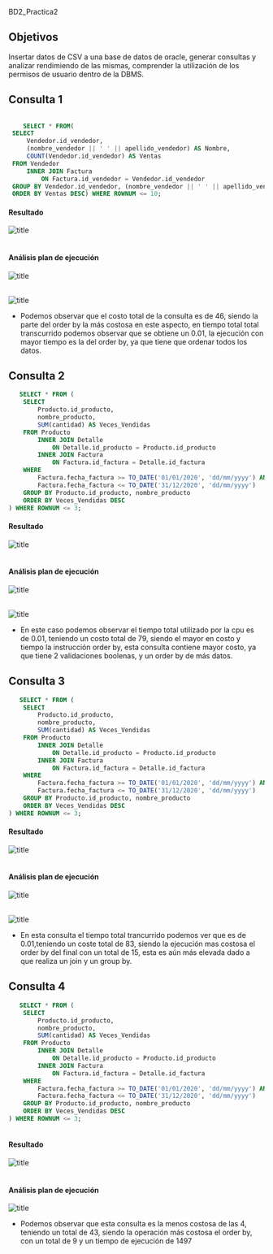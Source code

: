 BD2_Practica2

##  Objetivos
Insertar datos de CSV a una base de datos de oracle, generar consultas y analizar rendimiendo de las mismas, comprender la utilización de los permisos de usuario dentro de la DBMS.

## Consulta 1

   ```sql
    			
       SELECT * FROM(
    SELECT
        Vendedor.id_vendedor,
        (nombre_vendedor || ' ' || apellido_vendedor) AS Nombre,
        COUNT(Vendedor.id_vendedor) AS Ventas
    FROM Vendedor
        INNER JOIN Factura
            ON Factura.id_vendedor = Vendedor.id_vendedor
    GROUP BY Vendedor.id_vendedor, (nombre_vendedor || ' ' || apellido_vendedor)
    ORDER BY Ventas DESC) WHERE ROWNUM <= 10;
 ```

#### Resultado 
![title](BASES_IMG/consulta1/consulta1.JPG)
</br></br>

#### Análisis plan de ejecución 
![title](BASES_IMG/consulta1/analisis1.JPG)
</br></br>

![title](BASES_IMG/consulta1/analisis2.JPG)


-   Podemos observar que el costo total de la consulta es de 46, siendo la parte del order by la más costosa en este aspecto, en tiempo total total transcurrido podemos observar que se obtiene un 0.01, la ejecución con mayor tiempo es la del order by, ya que tiene que ordenar todos los datos.


## Consulta 2
```sql
   SELECT * FROM (
    SELECT
        Producto.id_producto,
        nombre_producto,
        SUM(cantidad) AS Veces_Vendidas
    FROM Producto
        INNER JOIN Detalle
            ON Detalle.id_producto = Producto.id_producto
        INNER JOIN Factura
            ON Factura.id_factura = Detalle.id_factura
    WHERE
        Factura.fecha_factura >= TO_DATE('01/01/2020', 'dd/mm/yyyy') AND
        Factura.fecha_factura <= TO_DATE('31/12/2020', 'dd/mm/yyyy')
    GROUP BY Producto.id_producto, nombre_producto
    ORDER BY Veces_Vendidas DESC
) WHERE ROWNUM <= 3;
 ```

#### Resultado 
![title](BASES_IMG/consulta2/consulta2.JPG)
</br></br>

#### Análisis plan de ejecución
![title](BASES_IMG/consulta2/analisis1.JPG)
</br></br>

![title](BASES_IMG/consulta2/analisis2.JPG)


-   En este caso podemos observar el tiempo total utilizado por la cpu es de 0.01, teniendo un costo total de 79, siendo el mayor en costo y tiempo la instrucción order by, esta consulta contiene mayor costo, ya que tiene 2 validaciones boolenas, y un order by de más datos.

## Consulta 3
```sql
   SELECT * FROM (
    SELECT
        Producto.id_producto,
        nombre_producto,
        SUM(cantidad) AS Veces_Vendidas
    FROM Producto
        INNER JOIN Detalle
            ON Detalle.id_producto = Producto.id_producto
        INNER JOIN Factura
            ON Factura.id_factura = Detalle.id_factura
    WHERE
        Factura.fecha_factura >= TO_DATE('01/01/2020', 'dd/mm/yyyy') AND
        Factura.fecha_factura <= TO_DATE('31/12/2020', 'dd/mm/yyyy')
    GROUP BY Producto.id_producto, nombre_producto
    ORDER BY Veces_Vendidas DESC
) WHERE ROWNUM <= 3;
 ```

#### Resultado 
![title](BASES_IMG/consulta3/consulta3.JPG)
</br></br>

#### Análisis plan de ejecución
![title](BASES_IMG/consulta3/analisis1.JPG)
</br></br>

![title](BASES_IMG/consulta3/analisis2.JPG)


-   En esta consulta el tiempo total trancurrido podemos ver que es de 0.01,teniendo un coste total de 83, siendo la ejecución mas costosa el order by del final con un total de 15, esta es aún más elevada dado a que realiza un join y un group by.

## Consulta 4
```sql
   SELECT * FROM (
    SELECT
        Producto.id_producto,
        nombre_producto,
        SUM(cantidad) AS Veces_Vendidas
    FROM Producto
        INNER JOIN Detalle
            ON Detalle.id_producto = Producto.id_producto
        INNER JOIN Factura
            ON Factura.id_factura = Detalle.id_factura
    WHERE
        Factura.fecha_factura >= TO_DATE('01/01/2020', 'dd/mm/yyyy') AND
        Factura.fecha_factura <= TO_DATE('31/12/2020', 'dd/mm/yyyy')
    GROUP BY Producto.id_producto, nombre_producto
    ORDER BY Veces_Vendidas DESC
) WHERE ROWNUM <= 3;
 
```
#### Resultado 
![title](BASES_IMG/consulta4/consulta4.JPG)
</br></br>

#### Análisis plan de ejecución
![title](BASES_IMG/consulta4/analisis.JPG)

-  Podemos observar que esta consulta es la menos costosa de las 4, teniendo un total de 43, siendo la operación más costosa el order by, con un total de 9 y un tiempo de ejecución de 1497


    